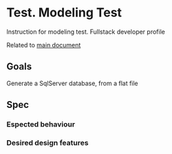 # Test. Modeling Test
Instruction for modeling test. Fullstack developer profile

Related to [main document](https://github.com/omarelia/generate-sqlserver-database/blob/master/Readme.md)
## Goals
 Generate a SqlServer database, from a flat file

## Spec


### Espected behaviour


### Desired design features
